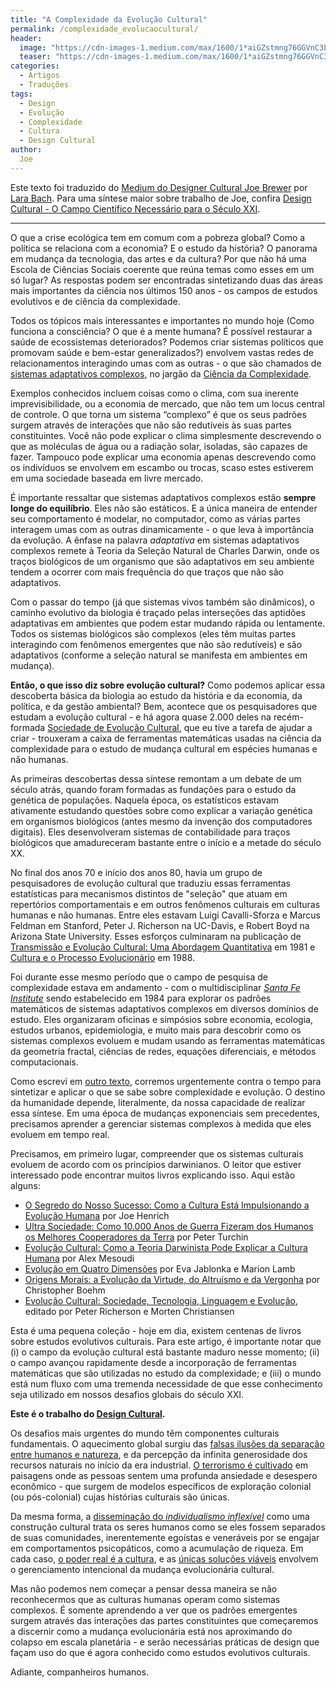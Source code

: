 ```yaml
---
title: "A Complexidade da Evolução Cultural"
permalink: /complexidade_evolucaocultural/
header:
  image: "https://cdn-images-1.medium.com/max/1600/1*aiGZstmng76GGVnC3bU4nA.png"
  teaser: "https://cdn-images-1.medium.com/max/1600/1*aiGZstmng76GGVnC3bU4nA.png"
categories:
  - Artigos
  - Traduções
tags:
  - Design
  - Evolução
  - Complexidade
  - Cultura
  - Design Cultural
author:
  Joe
---
```


Este texto foi traduzido do [Medium do Designer Cultural Joe Brewer](https://medium.com/@joe_brewer) por [Lara Bach](https://www.facebook.com/larayacoub). Para uma síntese maior sobre trabalho de Joe, confira [Design Cultural - O Campo Científico Necessário para o Século XXI](https://www.emergir.co/design_cultural/).

---

O que a crise ecológica tem em comum com a pobreza global? Como a política se relaciona com a economia? E o estudo da história? O panorama em mudança da tecnologia, das artes e da cultura? Por que não há uma Escola de Ciências Sociais coerente que reúna temas como esses em um só lugar? As respostas podem ser encontradas sintetizando duas das áreas mais importantes da ciência nos últimos 150 anos - os campos de estudos evolutivos e de ciência da complexidade.

Todos os tópicos mais interessantes e importantes no mundo hoje (Como funciona a consciência? O que é a mente humana? É possível restaurar a saúde de ecossistemas deteriorados? Podemos criar sistemas políticos que promovam saúde e bem-estar generalizados?) envolvem vastas redes de relacionamentos interagindo umas com as outras - o que são chamados de [sistemas adaptativos complexos](https://www.youtube.com/watch?v=HIlz8ycFL54&t=14s), no jargão da [Ciência da Complexidade](https://www.youtube.com/watch?v=wxefIop2E3c).

Exemplos conhecidos incluem coisas como o clima, com sua inerente imprevisibilidade, ou a economia de mercado, que não tem um locus central de controle. O que torna um sistema “complexo” é que os seus padrões surgem através de interações que não são redutíveis às suas partes constituintes. Você não pode explicar o clima simplesmente descrevendo o que as moléculas de água ou a radiação solar, isoladas, são capazes de fazer. Tampouco pode explicar uma economia apenas descrevendo como os indivíduos se envolvem em escambo ou trocas, scaso estes estiverem em uma sociedade baseada em livre mercado.

É importante ressaltar que sistemas adaptativos complexos estão **sempre longe do equilíbrio**. Eles não são estáticos. E a única maneira de entender seu comportamento é modelar, no computador, como as várias partes interagem umas com as outras dinamicamente - o que leva à importância da evolução. A ênfase na palavra *adaptativa* em sistemas adaptativos complexos remete à Teoria da Seleção Natural de Charles Darwin, onde os traços biológicos de um organismo que são adaptativos em seu ambiente tendem a ocorrer com mais frequência do que traços que não são adaptativos.

Com o passar do tempo (já que sistemas vivos também são dinâmicos), o caminho evolutivo da biologia é traçado pelas interseções das aptidões adaptativas em ambientes que podem estar mudando rápida ou lentamente. Todos os sistemas biológicos são complexos (eles têm muitas partes interagindo com fenômenos emergentes que não são redutíveis) e são adaptativos (conforme a seleção natural se manifesta em ambientes em mudança).

**Então, o que isso diz sobre evolução cultural?** Como podemos aplicar essa descoberta básica da biologia ao estudo da história e da economia, da política, e da gestão ambiental? Bem, acontece que os pesquisadores que estudam a evolução cultural - e há agora quase 2.000 deles na recém-formada [Sociedade de Evolução Cultural](https://evolution-institute.org/blog/birthing-the-field-of-cultural-evolution/?source=sef), que eu tive a tarefa de ajudar a criar - trouxeram a caixa de ferramentas matemáticas usadas na ciência da complexidade para o estudo de mudança cultural em espécies humanas e não humanas.

As primeiras descobertas dessa síntese remontam a um debate de um século atrás, quando foram formadas as fundações para o estudo da genética de populações. Naquela época, os estatísticos estavam ativamente estudando questões sobre como explicar a variação genética em organismos biológicos (antes mesmo da invenção dos computadores digitais). Eles desenvolveram sistemas de contabilidade para traços biológicos que amadureceram bastante entre o início e a metade do século XX.

No final dos anos 70 e início dos anos 80, havia um grupo de pesquisadores de evolução cultural que traduziu essas ferramentas estatísticas para mecanismos distintos de "seleção" que atuam em repertórios comportamentais e em outros fenômenos culturais em culturas humanas e não humanas. Entre eles estavam Luigi Cavalli-Sforza e Marcus Feldman em Stanford, Peter J. Richerson na UC-Davis, e Robert Boyd na Arizona State University. Esses esforços culminaram na publicação de [Transmissão e Evolução Cultural: Uma Abordagem Quantitativa](https://press.princeton.edu/titles/4409.html) em 1981 e [Cultura e o Processo Evolucionário](https://www.amazon.com/Culture-Evolutionary-Process-Robert-Boyd/dp/0226069338) em 1988.

Foi durante esse mesmo período que o campo de pesquisa de complexidade estava em andamento - com o multidisciplinar *[Santa Fe Institute](https://www.santafe.edu/)* sendo estabelecido em 1984 para explorar os padrões matemáticos de sistemas adaptativos complexos em diversos domínios de estudo. Eles organizaram oficinas e simpósios sobre economia, ecologia, estudos urbanos, epidemiologia, e muito mais para descobrir como os sistemas complexos evoluem e mudam usando as ferramentas matemáticas da geometria fractal, ciências de redes, equações diferenciais, e métodos computacionais.

Como escrevi em [outro texto](https://shift.newco.co/cultural-evolution-in-the-anthropocene-8cf93fcad322), corremos urgentemente contra o tempo para sintetizar e aplicar o que se sabe sobre complexidade e evolução. O destino da humanidade depende, literalmente, da nossa capacidade de realizar essa síntese. Em uma época de mudanças exponenciais sem precedentes, precisamos aprender a gerenciar sistemas complexos à medida que eles evoluem em tempo real.

Precisamos, em primeiro lugar, compreender que os sistemas culturais evoluem de acordo com os princípios darwinianos. O leitor que estiver interessado pode encontrar muitos livros explicando isso. Aqui estão alguns:

- [O Segredo do Nosso Sucesso: Como a Cultura Está Impulsionando a Evolução Humana](https://press.princeton.edu/titles/10543.html) por Joe Henrich
- [Ultra Sociedade: Como 10.000 Anos de Guerra Fizeram dos Humanos os Melhores Cooperadores da Terra](https://www.amazon.com/Ultrasociety-Years-Humans-Greatest-Cooperators-ebook/dp/B0185P69LU) por Peter Turchin
- [Evolução Cultural: Como a Teoria Darwinista Pode Explicar a Cultura Humana](http://press.uchicago.edu/ucp/books/book/chicago/C/bo8787504.html) por Alex Mesoudi
- [Evolução em Quatro Dimensões](https://mitpress.mit.edu/books/evolution-four-dimensions) por Eva Jablonka e Marion Lamb
- [Origens Morais: a Evolução da Virtude, do Altruísmo e da Vergonha](https://www.amazon.com/Moral-Origins-Evolution-Virtue-Altruism/dp/0465020488/) por Christopher Boehm
- [Evolução Cultural: Sociedade, Tecnologia, Linguagem e Evolução](https://mitpress.mit.edu/books/cultural-evolution), editado por Peter Richerson e Morten Christiansen

Esta é uma pequena coleção - hoje em dia, existem centenas de livros sobre estudos evolutivos culturais. Para este artigo, é importante notar que (i) o campo da evolução cultural está bastante maduro nesse momento; (ii) o campo avançou rapidamente desde a incorporação de ferramentas matemáticas que são utilizadas no estudo da complexidade; e (iii) o mundo está num fluxo com uma tremenda necessidade de que esse conhecimento seja utilizado em nossos desafios globais do século XXI.

**Este é o trabalho do [Design Cultural](https://www.emergir.co/design_cultural/).**

Os desafios mais urgentes do mundo têm componentes culturais fundamentais. O aquecimento global surgiu das [falsas ilusões da separação entre humanos e natureza](https://artplusmarketing.com/the-cultural-sickness-needs-to-be-named-1b4d140cb6a0), e da percepção da infinita generosidade dos recursos naturais no início da era industrial. [O terrorismo é cultivado](https://artplusmarketing.com/connecting-the-dots-between-terrorism-and-mass-shootings-bb8e18312257) em paisagens onde as pessoas sentem uma profunda ansiedade e desespero econômico - que surgem de modelos específicos de exploração colonial (ou pós-colonial) cujas histórias culturais são únicas.

Da mesma forma, a [disseminação do *individualismo inflexível*](https://artplusmarketing.com/suffering-from-rampant-individualism-ac356232764a) como uma construção cultural trata os seres humanos como se eles fossem separados de suas comunidades, inerentemente egoístas e veneráveis por se engajar em comportamentos psicopáticos, como a acumulação de riqueza. Em cada caso, [o poder real é a cultura](https://uxdesign.cc/the-real-state-of-power-is-culture-41dfe172b27e), e as [únicas soluções viáveis](https://medium.com/age-of-awareness/the-design-solution-for-global-collapse-b75a86abe202) envolvem o gerenciamento intencional da mudança evolucionária cultural.

Mas não podemos nem começar a pensar dessa maneira se não reconhecermos que as culturas humanas operam como sistemas complexos. É somente aprendendo a ver que os padrões emergentes surgem através das interações das partes constituintes que começaremos a discernir como a mudança evolucionária está nos aproximando do colapso em escala planetária - e serão necessárias práticas de design que façam uso do que é agora conhecido como estudos evolutivos culturais.

Adiante, companheiros humanos.
